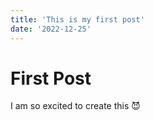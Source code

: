 ```yaml
---
title: 'This is my first post'
date: '2022-12-25'
---
```


# First Post

I am so excited to create this 😈
